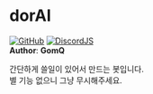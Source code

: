 # dorAI
[![GitHub](https://img.shields.io/github/license/monun/paper-sample)](https://www.gnu.org/licenses/gpl-3.0.html)
[![DiscordJS](https://img.shields.io/badge/Discord.JS-12.4.1-blueviolet)](https://discord.js.org)
<br/>
**Author**: **GomQ**
<br/>

간단하게 쓸일이 있어서 만드는 봇입니다. <br/>
별 기능 없으니 그냥 무시해주세요.

